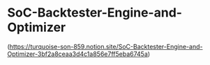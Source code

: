 # SoC-Backtester-Engine-and-Optimizer
(https://turquoise-son-859.notion.site/SoC-Backtester-Engine-and-Optimizer-3bf2a8ceaa3d4c1a856e7ff5eba6745a)

